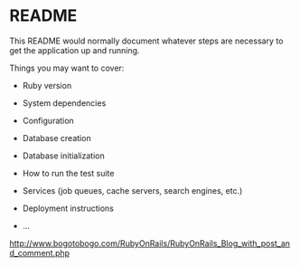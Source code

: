 # README

This README would normally document whatever steps are necessary to get the
application up and running.

Things you may want to cover:

* Ruby version

* System dependencies

* Configuration

* Database creation

* Database initialization

* How to run the test suite

* Services (job queues, cache servers, search engines, etc.)

* Deployment instructions

* ...

http://www.bogotobogo.com/RubyOnRails/RubyOnRails_Blog_with_post_and_comment.php